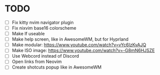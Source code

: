 # TODO

- [ ] Fix kitty nvim navigator plugin
- [ ] Fix nixvim base16 colorscheme
- [ ] Make lf useable
- [ ] Make help screen, like in AwesomeWM, but for Hyprland
- [ ] Make modular: https://www.youtube.com/watch?v=vYc6IzKvAJQ
- [ ] Make ISO image: https://www.youtube.com/watch?v=-G8mN6HJSZE
- [ ] Use Webcord instead of Discord
- [ ] Open links from Neovim
- [ ] Create shotcuts popup like in AwesomeWM
